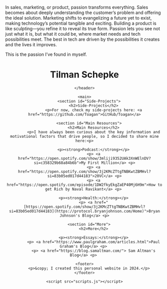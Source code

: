 In sales, marketing, or product, passion transforms everything. Sales becomes about deeply understanding the customer’s problem and offering the ideal solution. Marketing shifts to evangelizing a future yet to exist, making technology’s potential tangible and exciting. Building a product is like sculpting—you refine it to reveal its true form. Passion lets you see not just what it is, but what it could be, where market needs and tech possibilities meet.
The best in tech are driven by the possibilities it creates and the lives it improves. 

This is the passion I’ve found in myself.

<html lang="en">
<head>
    <meta charset="UTF-8">
    <meta name="viewport" content="width=device-width, initial-scale=1.0">
    <title>My Website</title>
    <link rel="stylesheet" href="styles.css">
</head>
<body>
    <header>
        <h1>Tilman Schepke</h1>
      
    </header>
    
    <main>
        <section id="Side-Projects">
            <h2>Side-Projects</h2>
            <p>For now, check my side-projects here: <a href="https://github.com/Toagan">GitHub/Toagan</a>

        <section id="Main Resources">
            <h2>Main Resources</h2>
            <p>I have always been curious about the key information and motivational factors that drive people, so I decided to share mine here:<p>
            
            <p><strong>Podcast:</strong></p>
            <p> <a href="https://open.spotify.com/show/3mliji9352UAk3XnWElnDV?si=c358329b68a84b6b">My First Million</a> <p>
            <p> <a href="https://open.spotify.com/show/3j2KMcZTtgTNBKwtZBMHvl?si=83b05ed017d44183">20VC</a> <p>
            <p> <a href="https://open.spotify.com/episode/1DW2fkyEkgZaEP40Mj6H9m">How to get Rich by Naval Ravikant</a> <p> 
            
            <p><strong>Health:</strong></p>
            <p> <a href="[https://open.spotify.com/show/3j2KMcZTtgTNBKwtZBMHvl?si=83b05ed017d44183](https://protocol.bryanjohnson.com/Home)">Bryan Johnson's Blog</a> <p>

        <section id="More">
            <h2>More</h2>
            
            <p><strong>Essays:</strong></p>
            <p> <a href="https://www.paulgraham.com/articles.html">Paul Graham's Blog</a> <p> 
            <p> <a href="https://blog.samaltman.com/"> Sam Altman's Blog</a> <p> 
        
    <footer>
        <p>&copy; I created this personal website in 2024.</p>
    </footer>

    <script src="scripts.js"></script>
